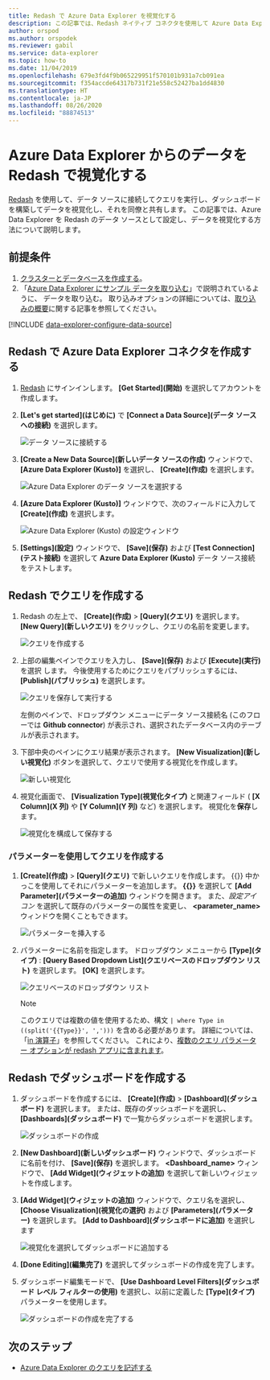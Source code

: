 ```yaml
---
title: Redash で Azure Data Explorer を視覚化する
description: この記事では、Redash ネイティブ コネクタを使用して Azure Data Explorer のデータを視覚化する方法について説明します。
author: orspod
ms.author: orspodek
ms.reviewer: gabil
ms.service: data-explorer
ms.topic: how-to
ms.date: 11/04/2019
ms.openlocfilehash: 679e3fd4f9b065229951f570101b931a7cb091ea
ms.sourcegitcommit: f354accde64317b731f21e558c52427ba1dd4830
ms.translationtype: HT
ms.contentlocale: ja-JP
ms.lasthandoff: 08/26/2020
ms.locfileid: "88874513"
---
```

# <a name="visualize-data-from-azure-data-explorer-in-redash"></a>Azure Data Explorer からのデータを Redash で視覚化する

[Redash](https://redash.io/) を使用して、データ ソースに接続してクエリを実行し、ダッシュボードを構築してデータを視覚化し、それを同僚と共有します。 この記事では、Azure Data Explorer を Redash のデータ ソースとして設定し、データを視覚化する方法について説明します。

## <a name="prerequisites"></a>前提条件

1. [クラスターとデータベースを作成する](create-cluster-database-portal.md)。
1. 「[Azure Data Explorer にサンプル データを取り込む](ingest-sample-data.md)」で説明されているように、 データを取り込む。 取り込みオプションの詳細については、[取り込みの概要](ingest-data-overview.md)に関する記事を参照してください。

[!INCLUDE [data-explorer-configure-data-source](includes/data-explorer-configure-data-source.md)]

## <a name="create-azure-data-explorer-connector-in-redash"></a>Redash で Azure Data Explorer コネクタを作成する 

1. [Redash](https://redash.io/) にサインインします。 **[Get Started]\(開始\)** を選択してアカウントを作成します。
1. **[Let's get started]\(はじめに\)** で **[Connect a Data Source]\(データ ソースへの接続\)** を選択します。

    ![データ ソースに接続する](media/redash/connect-data-source.png)

1. **[Create a New Data Source]\(新しいデータ ソースの作成\)** ウィンドウで、 **[Azure Data Explorer (Kusto)]** を選択し、 **[Create]\(作成\)** を選択します。 

    ![Azure Data Explorer のデータ ソースを選択する](media/redash/select-adx-data-source.png)

1. **[Azure Data Explorer (Kusto)]** ウィンドウで、次のフィールドに入力して **[Create]\(作成\)** を選択します。

    ![Azure Data Explorer (Kusto) の設定ウィンドウ](media/redash/adx-settings-window.png)

1. **[Settings]\(設定\)** ウィンドウで、 **[Save]\(保存\)** および **[Test Connection]\(テスト接続\)** を選択して **Azure Data Explorer (Kusto)** データ ソース接続をテストします。

## <a name="create-queries-in-redash"></a>Redash でクエリを作成する

1. Redash の左上で、 **[Create]\(作成\)**  >  **[Query]\(クエリ\)** を選択します。 **[New Query]\(新しいクエリ\)** をクリックし、クエリの名前を変更します。

    ![クエリを作成する](media/redash/create-query.png)

1. 上部の編集ペインでクエリを入力し、 **[Save]\(保存\)** および **[Execute]\(実行\)** を選択 します。 今後使用するためにクエリをパブリッシュするには、 **[Publish]\(パブリッシュ\)** を選択します。

    ![クエリを保存して実行する](media/redash/save-and-execute-query.png)

    左側のペインで、ドロップダウン メニューにデータ ソース接続名 (このフローでは **Github connector**) が表示され、選択されたデータベース内のテーブルが表示されます。 

1. 下部中央のペインにクエリ結果が表示されます。 **[New Visualization]\(新しい視覚化\)** ボタンを選択して、クエリで使用する視覚化を作成します。

    ![新しい視覚化](media/redash/new-visualization.png)

1. 視覚化画面で、 **[Visualization Type]\(視覚化タイプ\)** と関連フィールド ( **[X Column]\(X 列\)** や **[Y Column]\(Y 列\)** など) を選択します。 視覚化を**保存**します。

    ![視覚化を構成して保存する](media/redash/configure-visualization.png)

### <a name="create-a-query-using-a-parameter"></a>パラメーターを使用してクエリを作成する

1. **[Create]\(作成\)**  >  **[Query]\(クエリ\)** で新しいクエリを作成します。 {{}} 中かっこを使用してそれにパラメーターを追加します。 **{{}}** を選択して **[Add Parameter]\(パラメーターの追加\)** ウィンドウを開きます。 また、*設定アイコン* を選択して既存のパラメーターの属性を変更し、 **<parameter_name>** ウィンドウを開くこともできます。 

    ![パラメーターを挿入する](media/redash/insert-parameter.png)

1. パラメーターに名前を指定します。 ドロップダウン メニューから **[Type]\(タイプ\)** : **[Query Based Dropdown List]\(クエリベースのドロップダウン リスト\)** を選択します。 **[OK]** を選択します。

    ![クエリベースのドロップダウン リスト](media/redash/query-based-dropdown-list.png)

    > [!NOTE]
    > このクエリでは複数の値を使用するため、構文 `| where Type in ((split('{{Type}}', ',')))` を含める必要があります。 詳細については、「[in 演算子](kusto/query/inoperator.md)」を参照してください。 これにより、[複数のクエリ パラメーター オプションが redash アプリに含まれます](https://redash.io/help/user-guide/querying/query-parameters#Serialized-Multi-Select-Query-Parametersredash.io)。

## <a name="create-a-dashboard-in-redash"></a>Redash でダッシュボードを作成する

1. ダッシュボードを作成するには、 **[Create]\(作成\)**  >  **[Dashboard]\(ダッシュボード\)** を選択します。 または、既存のダッシュボードを選択し、 **[Dashboards]\(ダッシュボード\)** で一覧からダッシュボードを選択します。

    ![ダッシュボードの作成](media/redash/create-dashboard.png)

1. **[New Dashboard]\(新しいダッシュボード\)** ウィンドウで、ダッシュボードに名前を付け、 **[Save]\(保存\)** を選択します。 **<Dashboard_name>** ウィンドウで、 **[Add Widget]\(ウィジェットの追加\)** を選択して新しいウィジェットを作成します。 

1. **[Add Widget]\(ウィジェットの追加\)** ウィンドウで、クエリ名を選択し、 **[Choose Visualization]\(視覚化の選択\)** および **[Parameters]\(パラメーター\)** を選択します。 **[Add to Dashboard]\(ダッシュボードに追加\)** を選択します

   ![視覚化を選択してダッシュボードに追加する](media/redash/add-widget-window.png)

1. **[Done Editing]\(編集完了\)** を選択してダッシュボードの作成を完了します。

1.  ダッシュボード編集モードで、 **[Use Dashboard Level Filters]\(ダッシュボード レベル フィルターの使用\)** を選択し、以前に定義した **[Type]\(タイプ\)** パラメーターを使用します。

    ![ダッシュボードの作成を完了する](media/redash/complete-dashboard.png)

## <a name="next-steps"></a>次のステップ

* [Azure Data Explorer のクエリを記述する](write-queries.md)


